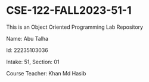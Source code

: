# CSE-122-FALL2023-51-1
This is an Object Oriented Programming Lab Repository

Name: Abu Talha

Id: 22235103036

Intake: 51, Section: 01

Course Teacher: Khan Md Hasib
